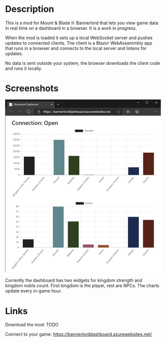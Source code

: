 # Description

This is a mod for Mount &amp; Blade II: Bannerlord that lets you view game data in real time on a dashboard in a browser. It is a work in progress.

When the mod is loaded it sets up a local WebSocket server and pushes updates to connected clients.
The client is a Blazor WebAssemmbly app that runs in a browser and connects to the local server and listens for updates.

No data is sent outside your system, the browser downloads the client code and runs it locally.

# Screenshots

![Dashboard](screenshots/dashboard.png)

Currently the dashboard has two widgets for kingdom strength and kingdom noble count. First kingdom is the player, rest are NPCs. The charts update every in-game hour.

# Links

Download the mod: TODO

Connect to your game: https://bannerlorddashboard.azurewebsites.net/
